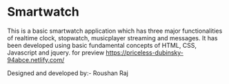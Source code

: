 # Smartwatch

This is a basic smartwatch application which has three major functionalities of realtime clock, stopwatch, musicplayer streaming and messages.
It has been developed using basic fundamental concepts of HTML, CSS, Javascript and jquery.
for preview https://priceless-dubinsky-94abce.netlify.com/

Designed and developed by:- Roushan Raj
